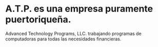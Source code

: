 # A.T.P. es una empresa puramente puertoriqueña.
Advanced Technology Programs, LLC. trabajando programas de computadoras para todas las necesidades financieras.
